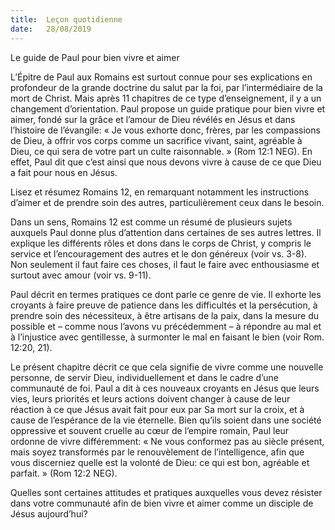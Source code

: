 ```yaml
---
title:  Leçon quotidienne
date:   28/08/2019
---
```


Le guide de Paul pour bien vivre et aimer

L’Épitre de Paul aux Romains est surtout connue pour ses explications en profondeur de la grande doctrine du salut par la foi, par l’intermédiaire de la mort de Christ. Mais après 11 chapitres de ce type d’enseignement, il y a un changement d’orientation. Paul propose un guide pratique pour bien vivre et aimer, fondé sur la grâce et l’amour de Dieu révélés en Jésus et dans l’histoire de l’évangile: « Je vous exhorte donc, frères, par les compassions de Dieu, à offrir vos corps comme un sacrifice vivant, saint, agréable à Dieu, ce qui sera de votre part un culte raisonnable. » (Rom 12:1 NEG). En effet, Paul dit que c’est ainsi que nous devons vivre à cause de ce que Dieu a fait pour nous en Jésus.

Lisez et résumez Romains 12, en remarquant notamment les instructions d’aimer et de prendre soin des autres, particulièrement ceux dans le besoin.

Dans un sens, Romains 12 est comme un résumé de plusieurs sujets auxquels Paul donne plus d’attention dans certaines de ses autres lettres. Il explique les différents rôles et dons dans le corps de Christ, y compris le service et l’encouragement des autres et le don généreux (voir vs. 3-8). Non seulement il faut faire ces choses, il faut le faire avec enthousiasme et surtout avec amour (voir vs. 9-11).

Paul décrit en termes pratiques ce dont parle ce genre de vie. Il exhorte les croyants à faire preuve de patience dans les difficultés et la persécution, à prendre soin des nécessiteux, à être artisans de la paix, dans la mesure du possible et – comme nous l’avons vu précédemment – à répondre au mal et à l’injustice avec gentillesse, à surmonter le mal en faisant le bien (voir Rom. 12:20, 21).

Le présent chapitre décrit ce que cela signifie de vivre comme une nouvelle personne, de servir Dieu, individuellement et dans le cadre d’une communauté de foi. Paul a dit à ces nouveaux croyants en Jésus que leurs vies, leurs priorités et leurs actions doivent changer à cause de leur réaction à ce que Jésus avait fait pour eux par Sa mort sur la croix, et à cause de l’espérance de la vie éternelle. Bien qu’ils soient dans une société oppressive et souvent cruelle au cœur de l’empire romain, Paul leur ordonne de vivre différemment: « Ne vous conformez pas au siècle présent, mais soyez transformés par le renouvèlement de l’intelligence, afin que vous discerniez quelle est la volonté de Dieu: ce qui est bon, agréable et parfait. » (Rom 12:2 NEG).

Quelles sont certaines attitudes et pratiques auxquelles vous devez résister dans votre communauté afin de bien vivre et aimer comme un disciple de Jésus aujourd’hui?